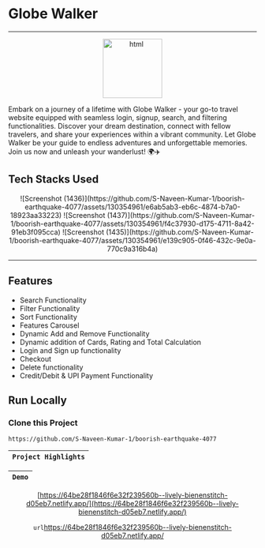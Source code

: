 # Globe Walker
<hr/>

<div align="center"  width="55" height="55">
  <img src="https://github.com/audacity07/wonderful-sound-2096/blob/master/images/LandingPage/logo_with_name.png?raw=true" alt="html" width="120" height="120"/>
</div>

Embark on a journey of a lifetime with Globe Walker - your go-to travel website equipped with seamless login, signup, search, and filtering functionalities. Discover your dream destination, connect with fellow travelers, and share your experiences within a vibrant community. Let Globe Walker be your guide to endless adventures and unforgettable memories. Join us now and unleash your wanderlust! 🌍✈️

## Tech Stacks Used

<p align = "center">
![Screenshot (1436)](https://github.com/S-Naveen-Kumar-1/boorish-earthquake-4077/assets/130354961/e6ab5ab3-eb6c-4874-b7a0-18923aa33223)
![Screenshot (1437)](https://github.com/S-Naveen-Kumar-1/boorish-earthquake-4077/assets/130354961/f4c37930-d175-4711-8a42-91eb3f095cca)
![Screenshot (1435)](https://github.com/S-Naveen-Kumar-1/boorish-earthquake-4077/assets/130354961/e139c905-0f46-432c-9e0a-770c9a316b4a)
</p>
<hr>

## Features


- Search Functionality 
- Filter Functionality
- Sort Functionality
- Features Carousel
- Dynamic Add and Remove Functionality
- Dynamic addition of Cards, Rating and Total Calculation
- Login and Sign up functionality
- Checkout
- Delete  functionality
- Credit/Debit & UPI Payment Functionality

## Run Locally

### Clone this Project

```
https://github.com/S-Naveen-Kumar-1/boorish-earthquake-4077
```

| `Project Highlights` |
| :------------------: |

 <div align = "center">



| `Demo` |
| :----: |

[https://64be28f1846f6e32f239560b--lively-bienenstitch-d05eb7.netlify.app/](https://64be28f1846f6e32f239560b--lively-bienenstitch-d05eb7.netlify.app/)

`url`https://64be28f1846f6e32f239560b--lively-bienenstitch-d05eb7.netlify.app/

